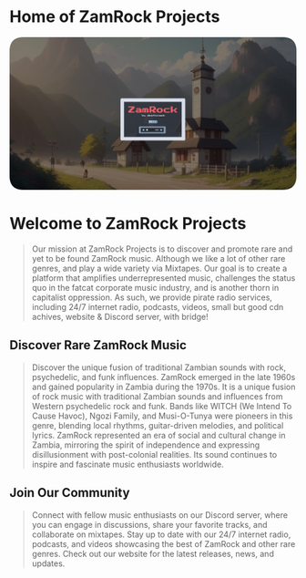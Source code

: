 # Home of ZamRock Projects


<a href="https://deathsmack.com/" target="_blank"><img src="https://github.com/DeathSmack/zamrock/blob/main/graphics/website_ss_0001_120.png?raw=true" alt="GitHub Logo"></a>

# Welcome to ZamRock Projects

> Our mission at ZamRock Projects is to discover and promote rare and yet to be found ZamRock music. Although we like a lot of other rare genres, and play a wide variety via Mixtapes.  Our goal is to create a platform that amplifies underrepresented music, challenges the status quo in the fatcat corporate music industry, and is another thorn in capitalist oppression. As such, we provide pirate radio services, including 24/7 internet radio, podcasts, videos, small but good cdn achives, website & Discord server, with bridge!

## Discover Rare ZamRock Music

> Discover the unique fusion of traditional Zambian sounds with rock, psychedelic, and funk influences. ZamRock emerged in the late 1960s and gained popularity in Zambia during the 1970s. It is a unique fusion of rock music with traditional Zambian sounds and influences from Western psychedelic rock and funk. Bands like WITCH (We Intend To Cause Havoc), Ngozi Family, and Musi-O-Tunya were pioneers in this genre, blending local rhythms, guitar-driven melodies, and political lyrics. ZamRock represented an era of social and cultural change in Zambia, mirroring the spirit of independence and expressing disillusionment with post-colonial realities. Its sound continues to inspire and fascinate music enthusiasts worldwide.

## Join Our Community

> Connect with fellow music enthusiasts on our Discord server, where you can engage in discussions, share your favorite tracks, and collaborate on mixtapes. Stay up to date with our 24/7 internet radio, podcasts, and videos showcasing the best of ZamRock and other rare genres. Check out our website for the latest releases, news, and updates.
